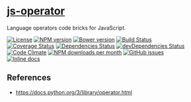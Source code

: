 [js-operator](http://make-github-pseudonymous-again.github.io/js-operator)
==

Language operators code bricks for JavaScript.

[![License](https://img.shields.io/github/license/make-github-pseudonymous-again/js-operator.svg?style=flat)](https://raw.githubusercontent.com/make-github-pseudonymous-again/js-operator/main/LICENSE)
[![NPM version](https://img.shields.io/npm/v/@aureooms/js-operator.svg?style=flat)](https://www.npmjs.org/package/@aureooms/js-operator)
[![Bower version](https://img.shields.io/bower/v/@aureooms/js-operator.svg?style=flat)](http://bower.io/search/?q=@aureooms/js-operator)
[![Build Status](https://img.shields.io/travis/make-github-pseudonymous-again/js-operator.svg?style=flat)](https://travis-ci.org/make-github-pseudonymous-again/js-operator)
[![Coverage Status](https://img.shields.io/coveralls/make-github-pseudonymous-again/js-operator.svg?style=flat)](https://coveralls.io/r/make-github-pseudonymous-again/js-operator)
[![Dependencies Status](https://img.shields.io/david/make-github-pseudonymous-again/js-operator.svg?style=flat)](https://david-dm.org/make-github-pseudonymous-again/js-operator#info=dependencies)
[![devDependencies Status](https://img.shields.io/david/dev/make-github-pseudonymous-again/js-operator.svg?style=flat)](https://david-dm.org/make-github-pseudonymous-again/js-operator#info=devDependencies)
[![Code Climate](https://img.shields.io/codeclimate/github/make-github-pseudonymous-again/js-operator.svg?style=flat)](https://codeclimate.com/github/make-github-pseudonymous-again/js-operator)
[![NPM downloads per month](https://img.shields.io/npm/dm/@aureooms/js-operator.svg?style=flat)](https://www.npmjs.org/package/@aureooms/js-operator)
[![GitHub issues](https://img.shields.io/github/issues/make-github-pseudonymous-again/js-operator.svg?style=flat)](https://github.com/make-github-pseudonymous-again/js-operator/issues)
[![Inline docs](http://inch-ci.org/github/make-github-pseudonymous-again/js-operator.svg?branch=master&style=shields)](http://inch-ci.org/github/make-github-pseudonymous-again/js-operator)


## References

  - https://docs.python.org/3/library/operator.html
